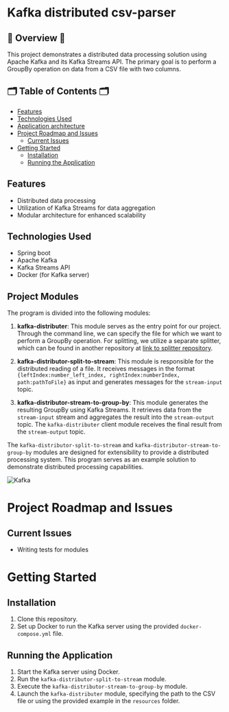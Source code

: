 # Kafka distributed csv-parser

## 🔎 Overview 🔎
This project demonstrates a distributed data processing solution using Apache Kafka and its Kafka Streams API. The primary goal is to perform a GroupBy operation on data from a CSV file with two columns.

## 🗂️ Table of Contents 🗂️
- [Features](#features)
- [Technologies Used](#technologies-used)
- [Application architecture](#project-modules)
- [Project Roadmap and Issues](#project-roadmap-and-issues)
    - [Current Issues](#current-issues)
- [Getting Started](#getting-started)
    - [Installation](#installation)
    - [Running the Application](#tunning-the-application)
  



## Features

- Distributed data processing
- Utilization of Kafka Streams for data aggregation
- Modular architecture for enhanced scalability

## Technologies Used

- Spring boot
- Apache Kafka
- Kafka Streams API
- Docker (for Kafka server)

## Project Modules

The program is divided into the following modules:

1. **kafka-distributer**: This module serves as the entry point for our project. Through the command line, we can specify the file for which we want to perform a GroupBy operation. For splitting, we utilize a separate splitter, which can be found in another repository at [link to splitter repository](link-to-splitter-repository).

2. **kafka-distributor-split-to-stream**: This module is responsible for the distributed reading of a file. It receives messages in the format `{leftIndex:number_left_index, rightIndex:numberIndex, path:pathToFile}` as input and generates messages for the `stream-input` topic.

3. **kafka-distributor-stream-to-group-by**: This module generates the resulting GroupBy using Kafka Streams. It retrieves data from the `stream-input` stream and aggregates the result into the `stream-output` topic. The `kafka-distributer` client module receives the final result from the `stream-output` topic.

The `kafka-distributor-split-to-stream` and `kafka-distributor-stream-to-group-by` modules are designed for extensibility to provide a distributed processing system. This program serves as an example solution to demonstrate distributed processing capabilities.


![Kafka](https://github.com/borumv/kafka-distributed-parser/assets/86356857/8e07aa60-25ba-4929-a65a-e7bdc3d473f9)

# Project Roadmap and Issues

## Current Issues

- Writing tests for modules


# Getting Started

## Installation

1. Clone this repository.
2. Set up Docker to run the Kafka server using the provided `docker-compose.yml` file.


## Running the Application

1. Start the Kafka server using Docker.
2. Run the `kafka-distributor-split-to-stream` module.
3. Execute the `kafka-distributor-stream-to-group-by` module.
4. Launch the `kafka-distributer` module, specifying the path to the CSV file or using the provided example in the `resources` folder.

